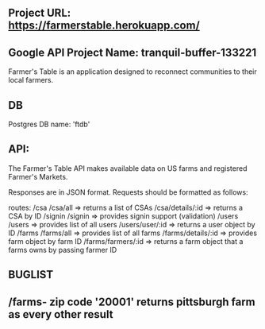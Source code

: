 ## Project URL: https://farmerstable.herokuapp.com/
## Google API Project Name: tranquil-buffer-133221

Farmer's Table is an application designed to reconnect communities to their local farmers.

## DB
Postgres DB name: 'ftdb'

## API:
The Farmer's Table API makes available data on US farms and registered Farmer's Markets.

Responses are in JSON format.
Requests should be formatted as follows:
<!-- TODO provide API interface-->
routes:
/csa
  /csa/all => returns a list of CSAs
  /csa/details/:id => returns a CSA by ID
/signin
  /signin => provides signin support (validation)
/users  
  /users => provides list of all users
  /users/user/:id => returns a user object by ID
/farms
  /farms/all => provides list of all farms
  /farms/details/:id => provides farm object by farm ID
  /farms/farmers/:id => returns a farm object that a farms owns by passing farmer ID





## BUGLIST
## /farms- zip code '20001' returns pittsburgh farm as every other result
